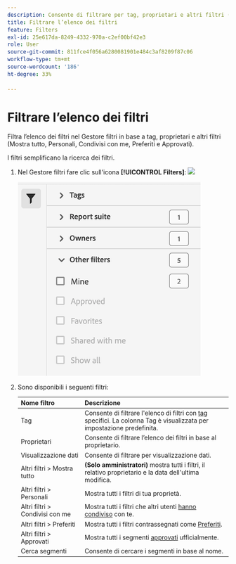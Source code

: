```yaml
---
description: Consente di filtrare per tag, proprietari e altri filtri (Mostra tutto, Personali, Condivisi con me, Preferiti e Approvati).
title: Filtrare l’elenco dei filtri
feature: Filters
exl-id: 25e617da-8249-4332-970a-c2ef00bf42e3
role: User
source-git-commit: 811fce4f056a6280081901e484c3af8209f87c06
workflow-type: tm+mt
source-wordcount: '186'
ht-degree: 33%

---
```


# Filtrare l’elenco dei filtri

Filtra l’elenco dei filtri nel Gestore filtri in base a tag, proprietari e altri filtri (Mostra tutto, Personali, Condivisi con me, Preferiti e Approvati).

I filtri semplificano la ricerca dei filtri.

1. Nel Gestore filtri fare clic sull&#39;icona **[!UICONTROL Filters]**: ![](https://spectrum.adobe.com/static/icons/workflow_18/Smock_Filter_18_N.svg)

   ![Gestore filtri con l&#39;icona Filtri e i filtri disponibili.](assets/filtering.png)

2. Sono disponibili i seguenti filtri:

   | Nome filtro | Descrizione |
   |---|---|
   | Tag | Consente di filtrare l&#39;elenco di filtri con [tag](/help/components/filters/filters-tag.md) specifici. La colonna Tag è visualizzata per impostazione predefinita. |
   | Proprietari | Consente di filtrare l’elenco dei filtri in base al proprietario. |
   | Visualizzazione dati | Consente di filtrare per visualizzazione dati. |
   | Altri filtri > Mostra tutto | **(Solo amministratori)** mostra tutti i filtri, il relativo proprietario e la data dell&#39;ultima modifica. |
   | Altri filtri > Personali | Mostra tutti i filtri di tua proprietà. |
   | Altri filtri > Condivisi con me | Mostra tutti i filtri che altri utenti [hanno condiviso](/help/components/filters/filters-share.md) con te. |
   | Altri filtri > Preferiti | Mostra tutti i filtri contrassegnati come [Preferiti](/help/components/filters/filters-favorite.md). |
   | Altri filtri > Approvati | Mostra tutti i segmenti [approvati](/help/components/filters/filters-approve.md) ufficialmente. |
   | Cerca segmenti | Consente di cercare i segmenti in base al nome. |
